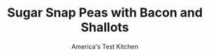 ---
layout: ../../layouts/MarkdownPostLayout.astro
title: Sugar Snap Peas with Bacon and Shallots
author: America's Test Kitchen
pubDate: 2023-03-15
description: "Once we finessed the technique and the flavors, these peas proved a snap to make."
image_url: https://res.cloudinary.com/hksqkdlah/image/upload/ar_1:1,c_fill,dpr_2.0,f_auto,fl_lossy.progressive.strip_profile,g_faces:auto,q_auto:low,w_344/20031_sfs-sugarsnappeaswithbaconandshallots-6
tags: ["Side Dishes","Vegetables","Quick"]
calories: 885
protein: 6
carbohydrates: 13
fats: 
fiber: 4
ingredients: ["4 slices, bacon","4 , shallots, sliced thin","1 1/2 pounds, sugar snap peas, strings removed","1/4 cup, water",", Salt and pepper","1/2 cup, fresh mint leaves, torn","1 teaspoon, grated lemon zest plus 2 teaspoons juice"]
serves: 6
time: "35 minutes"
instructions: ["Cook bacon in 12-inch nonstick skillet over medium heat until crispy, 7 to 9 minutes. Transfer to paper towel–lined plate. When bacon is cool enough to handle, coarsely crumble and set aside.","Pour off all but 1 tablespoon fat from skillet and heat over medium-high heat until shimmering. Add shallots and cook until well browned, 3 to 5 minutes. Add snap peas, water, and 1¼ teaspoons salt and cook, covered, until snap peas are crisp-tender, 2 to 4 minutes, stirring halfway through cooking.","Uncover and continue to cook, stirring often, until liquid has evaporated and snap peas are tender, 1 to 3 minutes. Remove from heat and stir in mint, lemon zest and juice, and reserved bacon. Season with salt and pepper to taste. Serve."]
nutrition: ["374 mg Potassium","105 mg Phosphorus","76 mg Calcium","3 mg Iron","39 mg Magnesium","398 mg Sodium","7 g Fat","1 mg Niacin (B3)","3 g Monounsaturated","1 g Polyunsaturated","71 mg Vitamin C","12 mg Cholesterol","2 g Saturated","4 g Fiber","62 µg Folate (food)","6 g Sugars","29 µg Vitamin K","142 g Water","13 g Carbs","62 µg Folate equivalent (total)","6 g Protein","78 µg Vitamin A","147 kcal Energy","885 calories"]
notes: "You can use vegetable oil instead of bacon fat in step 2."
---